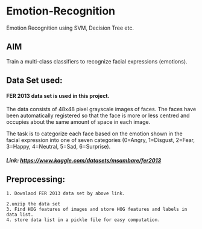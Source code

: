 # Emotion-Recognition
Emotion Recognition using SVM, Decision Tree etc.

## AIM
Train a multi-class classifiers to recognize facial expressions (emotions).

## Data Set used:
#### FER 2013 data set is used in this project.
The data consists of 48x48 pixel grayscale images of faces. The faces have been automatically registered so that the face is more or less centred and occupies about the same amount of space in each image.

   The task is to categorize each face based on the emotion shown in the facial expression into one of seven categories (0=Angry, 1=Disgust, 2=Fear, 3=Happy, 4=Neutral, 5=Sad, 6=Surprise). 
   
   ##### Link: https://www.kaggle.com/datasets/msambare/fer2013
   
   ## Preprocessing:
    1. Downlaod FER 2013 data set by above link.
 
    2.unzip the data set
    3. Find HOG features of images and store HOG features and labels in data list.
    4. store data list in a pickle file for easy computation.
